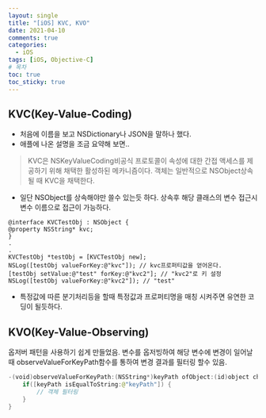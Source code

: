 ```yaml
---
layout: single
title: "[iOS] KVC, KVO"
date: 2021-04-10
comments: true
categories:
  - iOS
tags: [iOS, Objective-C]
# 목차
toc: true
toc_sticky: true
---
```

## KVC(Key-Value-Coding)  
* 처음에 이름을 보고 NSDictionary나 JSON을 말하나 했다.
* 애플에 나온 설명을 조금 요약해 보면..
> KVC은 NSKeyValueCoding비공식 프로토콜이 속성에 대한 간접 액세스를 제공하기 위해 채택한 활성하된 메카니즘이다.
> 객체는 일반적으로 NSObject상속 될 때 KVC을 채택한다.  
* 일단 NSObject를 상속해야만 쓸수 있는듯 하다. 상속후 해당 클래스의 변수 접근시 변수 이름으로 접근이 가능하다.
```
@interface KVCTestObj : NSObject {
@property NSString* kvc;
}
.
.
KVCTestObj *testObj = [KVCTestObj new];
NSLog([testObj valueForKey:@"kvc"]); // kvc프로퍼티값을 얻어온다.
[testObj setValue:@"test" forKey:@"kvc2"]; // "kvc2"로 키 설정
NSLog([testObj valueForKey:@"kvc2"]); // "test"
```  
* 특정값에 따른 분기처리등을 할때 특정값과 프로퍼티명을 매칭 시켜주면 유연한 코딩이 될듯하다.

## KVO(Key-Value-Observing)  
옵저버 패턴을 사용하기 쉽게 만들었음. 변수를 옵저빙하여 해당 변수에 변경이 일어날때 observeValueForKeyPath함수를 통하여 변경 결과를 필터링 할수 있음.

```swift
-(void)observeValueForKeyPath:(NSString*)keyPath ofObject:(id)object change:(NSDictionary<NSKeyValueChangeKey,id>*)change context:(void*)context {
    if([keyPath isEqualToString:@"keyPath"]) {
        // 객체 필터링
    }
}
```
